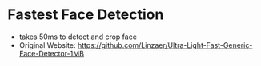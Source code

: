 # Fastest Face Detection

* takes 50ms to detect and crop face
* Original Website: https://github.com/Linzaer/Ultra-Light-Fast-Generic-Face-Detector-1MB